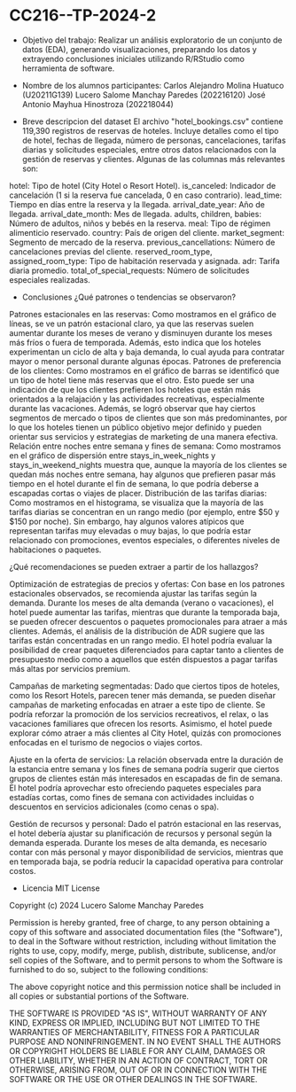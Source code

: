 # CC216--TP-2024-2

- Objetivo del trabajo:
  Realizar un análisis exploratorio de un conjunto de datos (EDA), generando visualizaciones, preparando los datos y extrayendo conclusiones iniciales utilizando R/RStudio como herramienta de software.

- Nombre de los alumnos participantes:
  Carlos Alejandro Molina Huatuco (U20211G139)
  Lucero Salome Manchay Paredes (202216120)
  José Antonio Mayhua Hinostroza (202218044)

- Breve descripcion del dataset
El archivo "hotel_bookings.csv" contiene 119,390 registros de reservas de hoteles. Incluye detalles como el tipo de hotel, fechas de llegada, número de personas, cancelaciones, tarifas diarias y solicitudes especiales, entre otros datos relacionados con la gestión de reservas y clientes.
Algunas de las columnas más relevantes son:

hotel: Tipo de hotel (City Hotel o Resort Hotel).
is_canceled: Indicador de cancelación (1 si la reserva fue cancelada, 0 en caso contrario).
lead_time: Tiempo en días entre la reserva y la llegada.
arrival_date_year: Año de llegada.
arrival_date_month: Mes de llegada.
adults, children, babies: Número de adultos, niños y bebés en la reserva.
meal: Tipo de régimen alimenticio reservado.
country: País de origen del cliente.
market_segment: Segmento de mercado de la reserva.
previous_cancellations: Número de cancelaciones previas del cliente.
reserved_room_type, assigned_room_type: Tipo de habitación reservada y asignada.
adr: Tarifa diaria promedio.
total_of_special_requests: Número de solicitudes especiales realizadas.

- Conclusiones
 ¿Qué patrones o tendencias se observaron?

 Patrones estacionales en las reservas: Como mostramos en el gráfico de líneas, se ve un patrón estacional claro, ya que las reservas suelen aumentar durante los meses de verano y disminuyen durante los meses más fríos o fuera de temporada. Además, esto indica que los    hoteles experimentan un ciclo de alta y baja demanda, lo cual ayuda para contratar mayor o menor personal durante algunas épocas.
 Patrones de preferencia de los clientes: Como mostramos en el gráfico de barras se identificó  que un tipo de hotel tiene más reservas que el otro. Esto puede ser una indicación de que los clientes prefieren los hoteles que están más orientados a la relajación y las     actividades recreativas, especialmente durante las vacaciones. Además, se logró observar que hay ciertos segmentos de mercado o tipos de clientes que son más predominantes, por lo que los hoteles tienen un público objetivo mejor definido y pueden orientar sus servicios  y estrategias de marketing de una manera efectiva.
 Relación entre noches entre semana y fines de semana: Como mostramos en el gráfico de dispersión entre stays_in_week_nights y stays_in_weekend_nights muestra que, aunque la mayoría de los clientes se quedan más noches entre semana, hay algunos que prefieren pasar más    tiempo en el hotel durante el fin de semana, lo que podría deberse a escapadas cortas o viajes de placer.
 Distribución de las tarifas diarias: Como mostramos en el histograma, se visualiza que la mayoría de las tarifas diarias se concentran en un rango medio (por ejemplo, entre $50 y $150 por noche). Sin embargo, hay algunos valores atípicos que representan tarifas muy      elevadas o muy bajas, lo que podría estar relacionado con promociones, eventos especiales, o diferentes niveles de habitaciones o paquetes.
 
 ¿Qué recomendaciones se pueden extraer a partir de los hallazgos? 

 Optimización de estrategias de precios y ofertas: Con base en los patrones estacionales observados, se recomienda ajustar las tarifas según la demanda. Durante los meses de alta demanda (verano o vacaciones), el hotel puede aumentar las tarifas, mientras que durante la  temporada baja, se pueden ofrecer descuentos o paquetes promocionales para atraer a más clientes. Además, el análisis de la distribución de ADR sugiere que las tarifas están concentradas en un rango medio. El hotel podría evaluar la posibilidad de crear paquetes         diferenciados para captar tanto a clientes de presupuesto medio como a aquellos que estén dispuestos a pagar tarifas más altas por servicios premium.

 Campañas de marketing segmentadas: Dado que ciertos tipos de hoteles, como los Resort Hotels, parecen tener más demanda, se pueden diseñar campañas de marketing enfocadas en atraer a este tipo de cliente. Se podría reforzar la promoción de los servicios recreativos, el  relax, o las vacaciones familiares que ofrecen los resorts. Asimismo, el hotel puede explorar cómo atraer a más clientes al City Hotel, quizás con promociones enfocadas en el turismo de negocios o viajes cortos.

 Ajuste en la oferta de servicios: La relación observada entre la duración de la estancia entre semana y los fines de semana podría sugerir que ciertos grupos de clientes están más interesados en escapadas de fin de semana. El hotel podría aprovechar esto ofreciendo      paquetes especiales para estadías cortas, como fines de semana con actividades incluidas o descuentos en servicios adicionales (como cenas o spa).

 Gestión de recursos y personal: Dado el patrón estacional en las reservas, el hotel debería ajustar su planificación de recursos y personal según la demanda esperada. Durante los meses de alta demanda, es necesario contar con más personal y mayor disponibilidad de       servicios, mientras que en temporada baja, se podría reducir la capacidad operativa para controlar costos.

- Licencia
MIT License

Copyright (c) 2024 Lucero Salome Manchay Paredes

Permission is hereby granted, free of charge, to any person obtaining a copy
of this software and associated documentation files (the "Software"), to deal
in the Software without restriction, including without limitation the rights
to use, copy, modify, merge, publish, distribute, sublicense, and/or sell
copies of the Software, and to permit persons to whom the Software is
furnished to do so, subject to the following conditions:

The above copyright notice and this permission notice shall be included in all
copies or substantial portions of the Software.

THE SOFTWARE IS PROVIDED "AS IS", WITHOUT WARRANTY OF ANY KIND, EXPRESS OR
IMPLIED, INCLUDING BUT NOT LIMITED TO THE WARRANTIES OF MERCHANTABILITY,
FITNESS FOR A PARTICULAR PURPOSE AND NONINFRINGEMENT. IN NO EVENT SHALL THE
AUTHORS OR COPYRIGHT HOLDERS BE LIABLE FOR ANY CLAIM, DAMAGES OR OTHER
LIABILITY, WHETHER IN AN ACTION OF CONTRACT, TORT OR OTHERWISE, ARISING FROM,
OUT OF OR IN CONNECTION WITH THE SOFTWARE OR THE USE OR OTHER DEALINGS IN THE
SOFTWARE.
